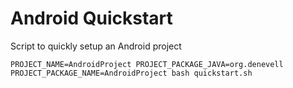 Android Quickstart
==================

Script to quickly setup an Android project

	PROJECT_NAME=AndroidProject PROJECT_PACKAGE_JAVA=org.denevell PROJECT_PACKAGE_NAME=AndroidProject bash quickstart.sh
